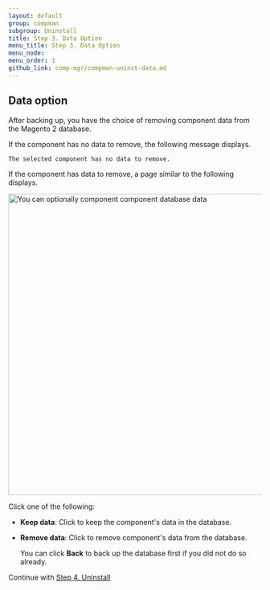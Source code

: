```yaml
---
layout: default 
group: compman
subgroup: Uninstall
title: Step 3. Data Option
menu_title: Step 3. Data Option
menu_node: 
menu_order: 1
github_link: comp-mgr/compman-uninst-data.md
---
```


## Data option
After backing up, you have the choice of removing component data from the Magento 2 database.

If the component has no data to remove, the following message displays.

	The selected component has no data to remove.

If the component has data to remove, a page similar to the following displays.

<img src="{{ site.baseurl }}common/images/cman_uninstall-data.png" width="600px" alt="You can optionally component component database data">

Click one of the following:

*	**Keep data**: Click to keep the component's data in the database.
*	**Remove data**: Click to remove component's data from the database. 

	You can click **Back** to back up the database first if you did not do so already.

Continue with <a href="{{ site.gdeurl }}comp-mgr/compman-uninst-final.html">Step 4. Uninstall</a>
